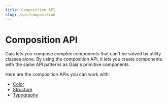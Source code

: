 ```yaml
---
title: Composition API
slug: /api/composition
---
```

# Composition API
Gaia lets you compose complex components that can't be solved by utility classes alone. By using the composition API,
it lets you create components with the same API patterns as Gaia's primitive components.

Here are the composition APIs you can work with:
- [Color](color.md)
- [Structure](structure.md)
- [Typography](typography.md)